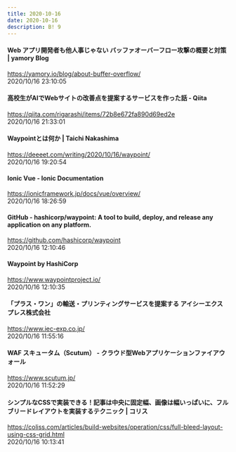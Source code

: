 ```yaml
---
title: 2020-10-16
date: 2020-10-16
description: B! 9
---
```


#### Web アプリ開発者も他人事じゃない バッファオーバーフロー攻撃の概要と対策 | yamory Blog
https://yamory.io/blog/about-buffer-overflow/<br>
2020/10/16 23:10:05<br>


#### 高校生がAIでWebサイトの改善点を提案するサービスを作った話 - Qiita
https://qiita.com/rigarashi/items/72b8e672fa890d69ed2e<br>
2020/10/16 21:33:01<br>


#### Waypointとは何か | Taichi Nakashima
https://deeeet.com/writing/2020/10/16/waypoint/<br>
2020/10/16 19:20:54<br>


#### Ionic Vue - Ionic Documentation
https://ionicframework.jp/docs/vue/overview/<br>
2020/10/16 18:26:59<br>


#### GitHub - hashicorp/waypoint: A tool to build, deploy, and release any application on any platform.
https://github.com/hashicorp/waypoint<br>
2020/10/16 12:10:46<br>


#### Waypoint by HashiCorp
https://www.waypointproject.io/<br>
2020/10/16 12:10:35<br>


#### 「プラス・ワン」の輸送・プリンティングサービスを提案する アイシーエクスプレス株式会社
https://www.iec-exp.co.jp/<br>
2020/10/16 11:55:16<br>


#### WAF スキュータム（Scutum） - クラウド型Webアプリケーションファイアウォール
https://www.scutum.jp/<br>
2020/10/16 11:52:29<br>


#### シンプルなCSSで実装できる！記事は中央に固定幅、画像は幅いっぱいに、フルブリードレイアウトを実装するテクニック | コリス
https://coliss.com/articles/build-websites/operation/css/full-bleed-layout-using-css-grid.html<br>
2020/10/16 10:13:41<br>


